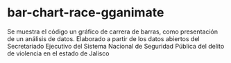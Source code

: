 # bar-chart-race-gganimate
Se muestra el código un gráfico de carrera de barras, como presentación de un análisis de datos. Elaborado a partir de los datos abiertos del Secretariado Ejecutivo del Sistema Nacional de Seguridad Pública del delito de violencia en el estado de Jalisco
